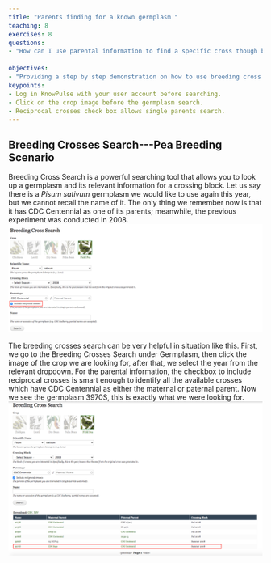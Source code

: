 ```yaml
---
title: "Parents finding for a known germplasm "
teaching: 8
exercises: 8
questions:
- "How can I use parental information to find a specific cross though breeding cross search?"

objectives:
- "Providing a step by step demonstration on how to use breeding cross search on KnowPulse."
keypoints:
- Log in KnowPulse with your user account before searching.
- Click on the crop image before the germplasm search.
- Reciprocal crosses check box allows single parents search.
---
```

## Breeding Crosses Search---Pea Breeding Scenario

Breeding Cross Search is a powerful searching tool that allows you to look up a germplasm and its relevant information for a crossing block.
Let us say there is a *Pisum sativum* germplasm we would like to use again this year, but we cannot recall the name of it. The only thing we remember now is that it has CDC Centennial as one of its parents; meanwhile, the previous experiment was conducted in 2008.
![Screenshot of main code listing](../fig/Breeding-Cross-Search-1.png)

The breeding crosses search can be very helpful in situation like this. First, we go to the Breeding Crosses Search under Germplasm, then click the image of the crop we are looking for, after that, we select the year from the relevant dropdown. For the parental information, the checkbox to include reciprocal crosses is smart enough to identify all the available crosses which have CDC Centennial as either the maternal or paternal parent. Now we see the germplasm 3970S, this is exactly what we were looking for.
![Screenshot of main code listing](../fig/Breeding-Cross-Search-2.png)
